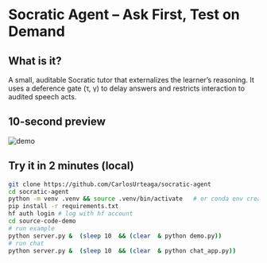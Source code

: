 # Socratic Agent – Ask First, Test on Demand

## What is it?
A small, auditable Socratic tutor that externalizes the learner’s reasoning. It uses a deference gate (τ, γ) to delay answers and restricts interaction to audited speech acts.

## 10-second preview
![demo](assets/preview.gif)

## Try it in 2 minutes (local)
```bash
git clone https://github.com/CarlosUrteaga/socratic-agent
cd socratic-agent
python -m venv .venv && source .venv/bin/activate   # or conda env create -f environment.yml
pip install -r requirements.txt
hf auth login # log with hf account
cd source-code-demo
# run example
python server.py &  (sleep 10  && (clear  & python demo.py))
# run chat
python server.py &  (sleep 10  && (clear  & python chat_app.py))